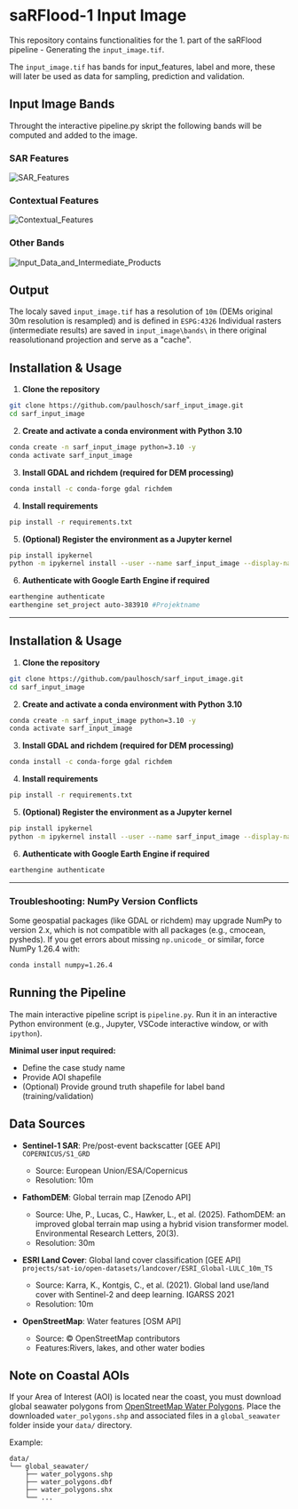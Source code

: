 # saRFlood-1 Input Image

This repository contains functionalities for the 1. part of the saRFlood pipeline - Generating the `input_image.tif`.

The `input_image.tif` has bands for input_features, label and more, these will later be used as data for sampling, prediction and validation.

## Input Image Bands

Throught the interactive pipeline.py skript the following bands will be computed and added to the image.

### SAR Features

![SAR_Features](https://github.com/user-attachments/assets/bf817df2-dc06-42fa-b69b-b9e5a003be1c)

### Contextual Features

![Contextual_Features](https://github.com/user-attachments/assets/52415ca6-3e2a-4fa7-a717-90c5c51a841d)

### Other Bands

![Input_Data_and_Intermediate_Products](https://github.com/user-attachments/assets/66d78f1a-0ca6-4d0d-86f5-fa9a21dd5a11)

## Output

The localy saved `input_image.tif` has a resolution of `10m` (DEMs original 30m resolution is resampled) and is defined in `ESPG:4326`
Individual rasters (intermediate results) are saved in `input_image\bands\` in there original reasolutionand projection and serve as a "cache".

## Installation & Usage

1. **Clone the repository**

```bash
git clone https://github.com/paulhosch/sarf_input_image.git
cd sarf_input_image
```

2. **Create and activate a conda environment with Python 3.10**

```bash
conda create -n sarf_input_image python=3.10 -y
conda activate sarf_input_image
```

3. **Install GDAL and richdem (required for DEM processing)**

```bash
conda install -c conda-forge gdal richdem
```

4. **Install requirements**

```bash
pip install -r requirements.txt
```

5. **(Optional) Register the environment as a Jupyter kernel**

```bash
pip install ipykernel
python -m ipykernel install --user --name sarf_input_image --display-name "Python (sarf_input_image)"
```

6. **Authenticate with Google Earth Engine if required**

```bash
earthengine authenticate
earthengine set_project auto-383910 #Projektname
```
  
---

## Installation & Usage

1. **Clone the repository**

```bash
git clone https://github.com/paulhosch/sarf_input_image.git
cd sarf_input_image
```

2. **Create and activate a conda environment with Python 3.10**

```bash
conda create -n sarf_input_image python=3.10 -y
conda activate sarf_input_image
```

3. **Install GDAL and richdem (required for DEM processing)**

```bash
conda install -c conda-forge gdal richdem
```

4. **Install requirements**

```bash
pip install -r requirements.txt
```

5. **(Optional) Register the environment as a Jupyter kernel**

```bash
pip install ipykernel
python -m ipykernel install --user --name sarf_input_image --display-name "Python (sarf_input_image)"
```

6. **Authenticate with Google Earth Engine if required**

```bash
earthengine authenticate
```

---

### Troubleshooting: NumPy Version Conflicts

Some geospatial packages (like GDAL or richdem) may upgrade NumPy to version 2.x, which is not compatible with all packages (e.g., cmocean, pysheds). If you get errors about missing `np.unicode_` or similar, force NumPy 1.26.4 with:

```bash
conda install numpy=1.26.4
```

## Running the Pipeline

The main interactive pipeline script is `pipeline.py`. Run it in an interactive Python environment (e.g., Jupyter, VSCode interactive window, or with `ipython`).

**Minimal user input required:**

- Define the case study name
- Provide AOI shapefile
- (Optional) Provide ground truth shapefile for label band (training/validation)

## Data Sources

- **Sentinel-1 SAR**: Pre/post-event backscatter [GEE API] `COPERNICUS/S1_GRD`

  - Source: European Union/ESA/Copernicus
  - Resolution: 10m

- **FathomDEM**: Global terrain map [Zenodo API]

  - Source: Uhe, P., Lucas, C., Hawker, L., et al. (2025). FathomDEM: an improved global terrain map using a hybrid vision transformer model. Environmental Research Letters, 20(3).
  - Resolution: 30m

- **ESRI Land Cover**: Global land cover classification [GEE API] `projects/sat-io/open-datasets/landcover/ESRI_Global-LULC_10m_TS`

  - Source: Karra, K., Kontgis, C., et al. (2021). Global land use/land cover with Sentinel-2 and deep learning. IGARSS 2021
  - Resolution: 10m

- **OpenStreetMap**: Water features [OSM API]
  - Source: © OpenStreetMap contributors
  - Features:Rivers, lakes, and other water bodies

## Note on Coastal AOIs

If your Area of Interest (AOI) is located near the coast, you must download global seawater polygons from [OpenStreetMap Water Polygons](https://osmdata.openstreetmap.de/data/water-polygons.html). Place the downloaded `water_polygons.shp` and associated files in a `global_seawater` folder inside your `data/` directory.

Example:

```
data/
└── global_seawater/
    ├── water_polygons.shp
    ├── water_polygons.dbf
    ├── water_polygons.shx
    └── ...
```
